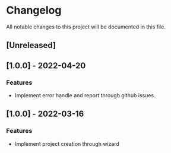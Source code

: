# Changelog
All notable changes to this project will be documented in this file.

## [Unreleased]
## [1.0.0] - 2022-04-20

### Features

- Implement error handle and report through github issues

## [1.0.0] - 2022-03-16

### Features

- Implement project creation through wizard

<!-- generated by git-cliff -->

